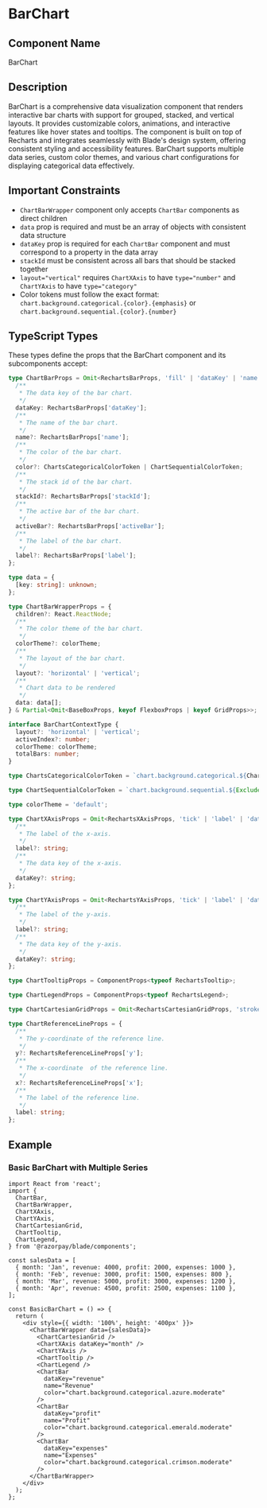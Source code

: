 # BarChart

## Component Name

BarChart

## Description

BarChart is a comprehensive data visualization component that renders interactive bar charts with support for grouped, stacked, and vertical layouts. It provides customizable colors, animations, and interactive features like hover states and tooltips. The component is built on top of Recharts and integrates seamlessly with Blade's design system, offering consistent styling and accessibility features. BarChart supports multiple data series, custom color themes, and various chart configurations for displaying categorical data effectively.

## Important Constraints

- `ChartBarWrapper` component only accepts `ChartBar` components as direct children
- `data` prop is required and must be an array of objects with consistent data structure
- `dataKey` prop is required for each `ChartBar` component and must correspond to a property in the data array
- `stackId` must be consistent across all bars that should be stacked together
- `layout="vertical"` requires `ChartXAxis` to have `type="number"` and `ChartYAxis` to have `type="category"`
- Color tokens must follow the exact format: `chart.background.categorical.{color}.{emphasis}` or `chart.background.sequential.{color}.{number}`

## TypeScript Types

These types define the props that the BarChart component and its subcomponents accept:

```typescript
type ChartBarProps = Omit<RechartsBarProps, 'fill' | 'dataKey' | 'name' | 'label' | 'activeBar'> & {
  /**
   * The data key of the bar chart.
   */
  dataKey: RechartsBarProps['dataKey'];
  /**
   * The name of the bar chart.
   */
  name?: RechartsBarProps['name'];
  /**
   * The color of the bar chart.
   */
  color?: ChartsCategoricalColorToken | ChartSequentialColorToken;
  /**
   * The stack id of the bar chart.
   */
  stackId?: RechartsBarProps['stackId'];
  /**
   * The active bar of the bar chart.
   */
  activeBar?: RechartsBarProps['activeBar'];
  /**
   * The label of the bar chart.
   */
  label?: RechartsBarProps['label'];
};

type data = {
  [key: string]: unknown;
};

type ChartBarWrapperProps = {
  children?: React.ReactNode;
  /**
   * The color theme of the bar chart.
   */
  colorTheme?: colorTheme;
  /**
   * The layout of the bar chart.
   */
  layout?: 'horizontal' | 'vertical';
  /**
   * Chart data to be rendered
   */
  data: data[];
} & Partial<Omit<BaseBoxProps, keyof FlexboxProps | keyof GridProps>>;

interface BarChartContextType {
  layout?: 'horizontal' | 'vertical';
  activeIndex?: number;
  colorTheme: colorTheme;
  totalBars: number;
}

type ChartsCategoricalColorToken = `chart.background.categorical.${ChartColorCategories}.${keyof ChartCategoricalEmphasis}`;

type ChartSequentialColorToken = `chart.background.sequential.${Exclude<ChartColorCategories, 'gray'>}.${keyof ChartSequentialEmphasis}`;

type colorTheme = 'default';

type ChartXAxisProps = Omit<RechartsXAxisProps, 'tick' | 'label' | 'dataKey' | 'stroke'> & {
  /**
   * The label of the x-axis.
   */
  label?: string;
  /**
   * The data key of the x-axis.
   */
  dataKey?: string;
};

type ChartYAxisProps = Omit<RechartsYAxisProps, 'tick' | 'label' | 'dataKey' | 'stroke'> & {
  /**
   * The label of the y-axis.
   */
  label?: string;
  /**
   * The data key of the y-axis.
   */
  dataKey?: string;
};

type ChartTooltipProps = ComponentProps<typeof RechartsTooltip>;

type ChartLegendProps = ComponentProps<typeof RechartsLegend>;

type ChartCartesianGridProps = Omit<RechartsCartesianGridProps, 'strokeDasharray' | 'verticalFill' | 'horizontalFill'>;

type ChartReferenceLineProps = {
  /**
   * The y-coordinate of the reference line.
   */
  y?: RechartsReferenceLineProps['y'];
  /**
   * The x-coordinate  of the reference line.
   */
  x?: RechartsReferenceLineProps['x'];
  /**
   * The label of the reference line.
   */
  label: string;
};
```

## Example

### Basic BarChart with Multiple Series

```tsx
import React from 'react';
import {
  ChartBar,
  ChartBarWrapper,
  ChartXAxis,
  ChartYAxis,
  ChartCartesianGrid,
  ChartTooltip,
  ChartLegend,
} from '@razorpay/blade/components';

const salesData = [
  { month: 'Jan', revenue: 4000, profit: 2000, expenses: 1000 },
  { month: 'Feb', revenue: 3000, profit: 1500, expenses: 800 },
  { month: 'Mar', revenue: 5000, profit: 3000, expenses: 1200 },
  { month: 'Apr', revenue: 4500, profit: 2500, expenses: 1100 },
];

const BasicBarChart = () => {
  return (
    <div style={{ width: '100%', height: '400px' }}>
      <ChartBarWrapper data={salesData}>
        <ChartCartesianGrid />
        <ChartXAxis dataKey="month" />
        <ChartYAxis />
        <ChartTooltip />
        <ChartLegend />
        <ChartBar
          dataKey="revenue"
          name="Revenue"
          color="chart.background.categorical.azure.moderate"
        />
        <ChartBar
          dataKey="profit"
          name="Profit"
          color="chart.background.categorical.emerald.moderate"
        />
        <ChartBar
          dataKey="expenses"
          name="Expenses"
          color="chart.background.categorical.crimson.moderate"
        />
      </ChartBarWrapper>
    </div>
  );
};
```